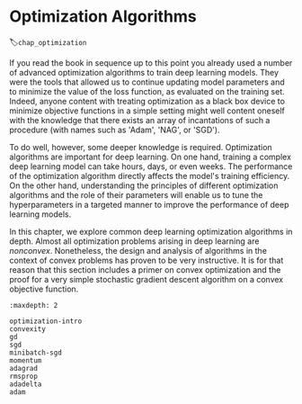 # Optimization Algorithms
:label:`chap_optimization`

If you read the book in sequence up to this point you already used a number of advanced optimization algorithms to train deep learning models. They were the tools that allowed us to continue updating model parameters and to minimize the value of the loss function, as evaluated on the training set. Indeed, anyone content with treating optimization as a black box device to minimize objective functions in a simple setting might well content oneself with the knowledge that there exists an array of incantations of such a procedure (with names such as 'Adam', 'NAG', or 'SGD').

To do well, however, some deeper knowledge is required.
Optimization algorithms are important for deep learning. On one hand, training a complex deep learning model can take hours, days, or even weeks. The performance of the optimization algorithm directly affects the model's training efficiency. On the other hand, understanding the principles of different optimization algorithms and the role of their parameters will enable us to tune the hyperparameters in a targeted manner to improve the performance of deep learning models.

In this chapter, we explore common deep learning optimization algorithms in depth. Almost all optimization problems arising in deep learning are *nonconvex*. Nonetheless, the design and analysis of algorithms in the context of convex problems has proven to be very instructive. It is for that reason that this section includes a primer on convex optimization and the proof for a very simple stochastic gradient descent algorithm on a convex objective function.

```toc
:maxdepth: 2

optimization-intro
convexity
gd
sgd
minibatch-sgd
momentum
adagrad
rmsprop
adadelta
adam
```

